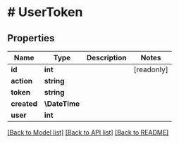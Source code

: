 # # UserToken

## Properties

Name | Type | Description | Notes
------------ | ------------- | ------------- | -------------
**id** | **int** |  | [readonly]
**action** | **string** |  |
**token** | **string** |  |
**created** | **\DateTime** |  |
**user** | **int** |  |

[[Back to Model list]](../../README.md#models) [[Back to API list]](../../README.md#endpoints) [[Back to README]](../../README.md)
